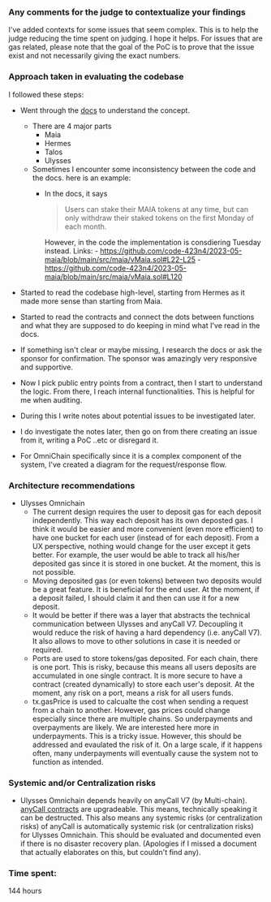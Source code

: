 ### Any comments for the judge to contextualize your findings
I've added contexts for some issues that seem complex. This is to help the judge reducing the time spent on judging. I hope it helps.
For issues that are gas related, please note that the goal of the PoC is to prove that the issue exist and not necessarily giving the exact numbers.

###  Approach taken in evaluating the codebase
I followed these steps:
- Went through the [docs](https://v2-docs.maiadao.io/) to understand the concept. 
	- There are 4 major parts
		- Maia
		- Hermes
		- Talos
		- Ulysses
	- Sometimes I encounter some inconsistency between the code and the docs. here is an example:
		- In the docs, it says 
			> Users can stake their MAIA tokens at any time, but can only withdraw their staked tokens on the first Monday of each month.

			However, in the code the implementation is consdiering Tuesday instead. Links:
				- https://github.com/code-423n4/2023-05-maia/blob/main/src/maia/vMaia.sol#L22-L25
				- https://github.com/code-423n4/2023-05-maia/blob/main/src/maia/vMaia.sol#L120

- Started to read the codebase high-level, starting from Hermes as it made more sense than starting from Maia.
- Started to read the contracts and connect the dots between functions and what they are supposed to do keeping in mind what I've read in the docs.
- If something isn't clear or maybe missing, I research the docs or ask the sponsor for confirmation. The sponsor was amazingly very responsive and supportive.
- Now I pick public entry points from a contract, then I start to understand the  logic. From there, I reach internal functionalities. This is helpful for me when auditing. 
- During this I write notes about potential issues to be investigated later.
- I do investigate the notes later, then go on from there creating an issue from it, writing a PoC ..etc or disregard it.
- For OmniChain specifically since it is a complex component of the system, I've created a diagram for the request/response flow.
		

### Architecture recommendations
- Ulysses Omnichain
	- The current design requires the user to deposit gas for each deposit independently. This way each deposit has its own deposted gas. I think it would be easier and more convenient (even more efficient) to have one bucket for each user (instead of for each deposit). From a UX perspective, nothing would change for the user except it gets better. For example, the user would be able to track all his/her deposited gas since it is stored in one bucket. At the moment, this is not possible.
	- Moving deposited gas (or even tokens) between two deposits would be a great feature. It is beneficial for the end user. At the moment, if a deposit failed, I should claim it and then can use it for a new deposit.
	- It would be better if there was a layer that abstracts the technical  communication between Ulysses and anyCall V7. Decoupling it would reduce the risk of having a hard dependency (i.e. anyCall V7). It also allows to move to other solutions in case it is needed or required. 
	- Ports are used to store tokens/gas deposited. For each chain, there is one port. This is risky, because this means all users deposits are accumulated in one single contract. It is more secure to have a contract (created dynamically) to store each user's deposit. At the moment, any risk on a port, means a risk for all users funds.
	- tx.gasPrice is used to calcualte the cost when sending a request from a chain to another. However, gas prices could change especially since there are multiple chains. So underpayments and overpayments are likely. We are interested here more in underpayments. This is a tricky issue. However, this should be addressed and evaulated the risk of it. On a large scale, if it happens often, many underpayments will eventually cause the system not to function as intended.
	

### Systemic and/or Centralization risks
- Ulysses Omnichain depends heavily on anyCall V7 (by Multi-chain). [anyCall  contracts](https://github.com/anyswap/multichain-smart-contracts/blob/main/contracts/anycall/v7/AnycallV7Upgradeable.sol) are upgradeable. This means, technically speaking it can be destructed. This also means any systemic risks (or centralization risks) of anyCall is automatically systemic risk (or centralization risks) for Ulysses Omnichain. This should be evaluated and documented even if there is no disaster recovery plan. (Apologies if I missed a document that actually elaborates on this, but couldn't find any).


### Time spent:
144 hours